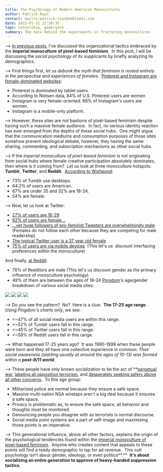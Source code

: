 ```yaml
---
title: The Psychology of Modern American Monocultures
author: Patrick Ryan
contact: mailto:patrick.ryan@emblem21.com
date: 2015-01-31 21:20:35
tags: censorship, gamergate
summary: The data behind the experiments in fracturing monocultures
---
```


--> [In previous posts](/2014/10/25/the-experiments-in-fracturing-monocultures/), I've discussed the organizational tactics embraced by the **imperial monoculture of pixel-based feminism**.  In this post, I will be discussing the _social psychology_ of its supplicants by briefly analyzing its demographics.

--> First things first, _let us debunk the myth that feminism is rooted entirely in the perspective and experiences of females_.  [Pinterest and Instagram are female-dominated websites](http://www.businessinsider.com/tumblr-and-social-media-demographics-2013-12?op=1):

*   Pinterest is dominated by tablet users.
*   According to Nielsen data, 84% of U.S. Pinterest users are women
*   Instagram is very female-oriented. 68% of Instagram's users are women.
*   Instagram is a mobile-only platform.

--> However, these sites are _not_ bastions of pixel-based feminism despite having such a massive female audience.  In fact, no serious identity reaction has ever emerged from the depths of these social hubs.  One might argue that the communication mediums and consumption purposes of those sites somehow prevent ideological debate, however, they having the same sharing, commenting, and subscription mechanisms as other social hubs.

--> If the _imperial monoculture of pixel-based feminism_ is not originating from social hubs where female creative participation absolutely dominates, then where is it coming from?  Let us look at three monoculture hotspots: **Tumblr**, **Twitter**, and **Reddit**.  [According to Wishpond](http://brandongaille.com/26-astonishing-tumblr-demographics-trends-and-stats/):

*   73% of Tumblr use desktops.
*   64.2% of users are American.
*   67% are under 35 and 32% are 18-24.
*   54% are female.

--> Now, let us look at Twitter:

*   [27% of users are 18-29](http://www.businessinsider.com/tumblr-and-social-media-demographics-2013-12?op=1)
*   [62% of users are female...](http://www.huffingtonpost.com/2012/06/20/social-media-by-gender-women-pinterest-men-reddit-infographic_n_1613812.html)
*   [...yet huge followers of pro-feminist Tweeters are overwhelmingly male](http://readwrite.com/2014/09/03/twitter-analytics-demographics-gender-algorithm-male-female-followers#!). (Females do not follow each other because they are competing for male readership)
*   [The typical Twitter user is a 37 year old female](http://royal.pingdom.com/2012/08/21/report-social-network-demographics-in-2012/)
*   [75% of users are via mobile devices](http://techcrunch.com/2013/10/03/mobile-twitter-161m-access-from-handheld-devices-each-month-65-of-ad-revenues-coming-from-mobile/)  (This let's us  discount interfacing preferences within the monoculture)

And finally, [at Reddit](http://thepowertoprovoke.com/the-blog/2014/02/reddit-demographics-and-user-surveys.html):

*   78% of Redditors are male (This let's us discount gender as the primary influence of monoculture psychology)
*   49% of them are between the ages of 18-24
[Pingdom](http://royal.pingdom.com/2012/08/21/report-social-network-demographics-in-2012/)'s age/gender breakdown of various social media sites:

![](/images/social-network-avg-age-distr-580px.jpg)
![](/images/social-network-age-distribution-580px.jpg)
![](/images/social-network-average-age-580px.jpg)
![](/images/social-network-gender-distr-580px.jpg)

--> Do you see the pattern?  No?  Here is a clue:  **The 17-25 age range**.  _Using Pingdom's charts only_, we see:

*   &lt;~47% of all social media users are within this range.
*   &lt;~52% of Tumblr users fall in this range.
*   &lt;~45% of Twitter users fall in this range.
*   &lt;~58% of Reddit users fall in this range.

--> What happened 17-25 years ago?  It was 1990-1998 when these people were born and they all have one collective experience in common: _Their social awareness (starting usually at around the ages of 10-13) was formed within a **post-9/11 world**._

--> These people have only known socialization to be the act of **[perpetual war](http://en.wikipedia.org/wiki/Criticism_of_the_War_on_Terror#Co-opted_Feminism), [labeling all opposition terrorism](https://archive.today/B6vl9), and [desperately seeking safety above all other concerns](https://archive.today/qkwps).  To this age group:

*   Militarized police are normal because they ensure a safe space.
*   Massive multi-nation NSA wiretaps aren't a big deal because it ensures a safe space.
*   Privacy is problematic as, to ensure the safe space, all behavior and thoughts must be monitored.
*   Denouncing people you disagree with as terrorists is normal discourse.
*   Social media point systems are a part of self-image and maximizing those points is an imperative.

--> This generational influence, above all other factors, explains the origin of the psychological tendencies found within the [imperial monoculture of pixel-based feminism](/2013/08/14/the-theory-of-fracturing-monocultures/).  Anyone who creates content that appeals to these points will find a ready demographic to tap for ad revenue.  This cult psychology isn't about gender, ideology, or even politics**.**  **It's about socializing an entire generation to approve of heavy-handed suppression tactics**.